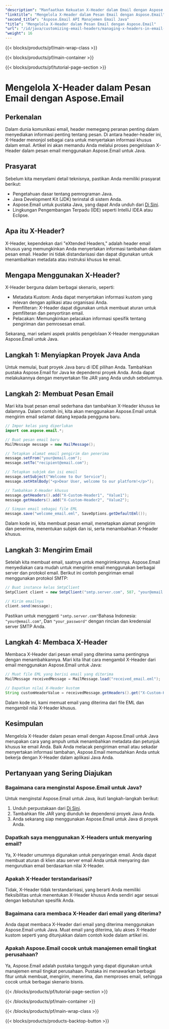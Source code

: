 ```yaml
---
"description": "Manfaatkan Kekuatan X-Header dalam Email dengan Aspose.Email untuk Java. Pelajari Cara Mengelola Metadata Kustom dan Meningkatkan Pemrosesan Email."
"linktitle": "Mengelola X-Header dalam Pesan Email dengan Aspose.Email"
"second_title": "Aspose.Email API Manajemen Email Java"
"title": "Mengelola X-Header dalam Pesan Email dengan Aspose.Email"
"url": "/id/java/customizing-email-headers/managing-x-headers-in-email-messages/"
"weight": 16
---
```


{{< blocks/products/pf/main-wrap-class >}}

{{< blocks/products/pf/main-container >}}

{{< blocks/products/pf/tutorial-page-section >}}

# Mengelola X-Header dalam Pesan Email dengan Aspose.Email


## Perkenalan

Dalam dunia komunikasi email, header memegang peranan penting dalam menyediakan informasi penting tentang pesan. Di antara header-header ini, X-Header menonjol sebagai cara untuk menyertakan informasi khusus dalam email. Artikel ini akan memandu Anda melalui proses pengelolaan X-Header dalam pesan email menggunakan Aspose.Email untuk Java.

## Prasyarat

Sebelum kita menyelami detail teknisnya, pastikan Anda memiliki prasyarat berikut:

- Pengetahuan dasar tentang pemrograman Java.
- Java Development Kit (JDK) terinstal di sistem Anda.
- Aspose.Email untuk pustaka Java, yang dapat Anda unduh dari [Di Sini](https://releases.aspose.com/email/java/).
- Lingkungan Pengembangan Terpadu (IDE) seperti IntelliJ IDEA atau Eclipse.

## Apa itu X-Header?

X-Header, kependekan dari "eXtended Headers," adalah header email khusus yang memungkinkan Anda menyertakan informasi tambahan dalam pesan email. Header ini tidak distandarisasi dan dapat digunakan untuk menambahkan metadata atau instruksi khusus ke email.

## Mengapa Menggunakan X-Header?

X-Header berguna dalam berbagai skenario, seperti:

- Metadata Kustom: Anda dapat menyertakan informasi kustom yang relevan dengan aplikasi atau organisasi Anda.
- Pemfilteran: X-Header dapat digunakan untuk membuat aturan untuk pemfilteran dan penyortiran email.
- Pelacakan: Memungkinkan pelacakan informasi spesifik tentang pengiriman dan pemrosesan email.

Sekarang, mari selami aspek praktis pengelolaan X-Header menggunakan Aspose.Email untuk Java.

## Langkah 1: Menyiapkan Proyek Java Anda

Untuk memulai, buat proyek Java baru di IDE pilihan Anda. Tambahkan pustaka Aspose.Email for Java ke dependensi proyek Anda. Anda dapat melakukannya dengan menyertakan file JAR yang Anda unduh sebelumnya.

## Langkah 2: Membuat Pesan Email

Mari kita buat pesan email sederhana dan tambahkan X-Header khusus ke dalamnya. Dalam contoh ini, kita akan menggunakan Aspose.Email untuk mengirim email selamat datang kepada pengguna baru.

```java
// Impor kelas yang diperlukan
import com.aspose.email.*;

// Buat pesan email baru
MailMessage message = new MailMessage();

// Tetapkan alamat email pengirim dan penerima
message.setFrom("your@email.com");
message.setTo("recipient@email.com");

// Tetapkan subjek dan isi email
message.setSubject("Welcome to Our Service");
message.setHtmlBody("<p>Dear User, welcome to our platform!</p>");

// Tambahkan X-Header khusus
message.getHeaders().add("X-Custom-Header1", "Value1");
message.getHeaders().add("X-Custom-Header2", "Value2");

// Simpan email sebagai file EML
message.save("welcome_email.eml", SaveOptions.getDefaultEml());
```

Dalam kode ini, kita membuat pesan email, menetapkan alamat pengirim dan penerima, menentukan subjek dan isi, serta menambahkan X-Header khusus.

## Langkah 3: Mengirim Email

Setelah kita membuat email, saatnya untuk mengirimkannya. Aspose.Email menyediakan cara mudah untuk mengirim email menggunakan berbagai server dan protokol email. Berikut ini contoh pengiriman email menggunakan protokol SMTP:

```java
// Buat instance kelas SmtpClient
SmtpClient client = new SmtpClient("smtp.server.com", 587, "your@email.com", "your_password");

// Kirim emailnya
client.send(message);
```

Pastikan untuk mengganti `"smtp.server.com"`Bahasa Indonesia: `"your@email.com"`, Dan `"your_password"` dengan rincian dan kredensial server SMTP Anda.

## Langkah 4: Membaca X-Header

Membaca X-Header dari pesan email yang diterima sama pentingnya dengan menambahkannya. Mari kita lihat cara mengambil X-Header dari email menggunakan Aspose.Email untuk Java:

```java
// Muat file EML yang berisi email yang diterima
MailMessage receivedMessage = MailMessage.load("received_email.eml");

// Dapatkan nilai X-Header kustom
String customHeaderValue = receivedMessage.getHeaders().get("X-Custom-Header1");
```

Dalam kode ini, kami memuat email yang diterima dari file EML dan mengambil nilai X-Header khusus.

## Kesimpulan

Mengelola X-Header dalam pesan email dengan Aspose.Email untuk Java merupakan cara yang ampuh untuk menambahkan metadata dan petunjuk khusus ke email Anda. Baik Anda melacak pengiriman email atau sekadar menyertakan informasi tambahan, Aspose.Email memudahkan Anda untuk bekerja dengan X-Header dalam aplikasi Java Anda.

## Pertanyaan yang Sering Diajukan

### Bagaimana cara menginstal Aspose.Email untuk Java?

Untuk menginstal Aspose.Email untuk Java, ikuti langkah-langkah berikut:
1. Unduh perpustakaan dari [Di Sini](https://releases.aspose.com/email/java/).
2. Tambahkan file JAR yang diunduh ke dependensi proyek Java Anda.
3. Anda sekarang siap menggunakan Aspose.Email untuk Java di proyek Anda.

### Dapatkah saya menggunakan X-Headers untuk menyaring email?

Ya, X-Header umumnya digunakan untuk penyaringan email. Anda dapat membuat aturan di klien atau server email Anda untuk menyaring dan mengurutkan email berdasarkan nilai X-Header.

### Apakah X-Header terstandarisasi?

Tidak, X-Header tidak terstandarisasi, yang berarti Anda memiliki fleksibilitas untuk menentukan X-Header khusus Anda sendiri agar sesuai dengan kebutuhan spesifik Anda.

### Bagaimana cara membaca X-Header dari email yang diterima?

Anda dapat membaca X-Header dari email yang diterima menggunakan Aspose.Email untuk Java. Muat email yang diterima, lalu akses X-Header kustom seperti yang ditunjukkan dalam contoh kode dalam artikel ini.

### Apakah Aspose.Email cocok untuk manajemen email tingkat perusahaan?

Ya, Aspose.Email adalah pustaka tangguh yang dapat digunakan untuk manajemen email tingkat perusahaan. Pustaka ini menawarkan berbagai fitur untuk membuat, mengirim, menerima, dan memproses email, sehingga cocok untuk berbagai skenario bisnis.

{{< /blocks/products/pf/tutorial-page-section >}}

{{< /blocks/products/pf/main-container >}}

{{< /blocks/products/pf/main-wrap-class >}}

{{< blocks/products/products-backtop-button >}}